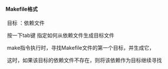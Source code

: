 #### Makefile格式

​	目标  ：依赖文件

​	按一下tab键   指定如何从依赖文件生成目标文件

​	make指令执行时，寻找Makefile文件的第一个目标，并生成它，

​	这时，如果该目标的依赖文件不存在，则将该依赖作为目标继续寻找

